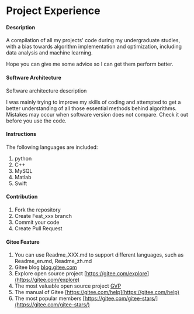 # Project Experience

#### Description
A compilation of all my projects' code during my undergraduate studies, with a bias towards algorithm implementation and optimization, including data analysis and machine learning.

Hope you can give me some advice so I can get them perform better.

#### Software Architecture
Software architecture description

I was mainly trying to improve my skills of coding and attempted to get a better understanding of all those essential methods behind algorithms. Mistakes may occur when software version does not compare. Check it out before you use the code.

#### Instructions
The following languages are included:

1.  python
2.  C++
3.  MySQL
4.  Matlab
5.  Swift


#### Contribution

1.  Fork the repository
2.  Create Feat_xxx branch
3.  Commit your code
4.  Create Pull Request


#### Gitee Feature

1.  You can use Readme\_XXX.md to support different languages, such as Readme\_en.md, Readme\_zh.md
2.  Gitee blog [blog.gitee.com](https://blog.gitee.com)
3.  Explore open source project [https://gitee.com/explore](https://gitee.com/explore)
4.  The most valuable open source project [GVP](https://gitee.com/gvp)
5.  The manual of Gitee [https://gitee.com/help](https://gitee.com/help)
6.  The most popular members  [https://gitee.com/gitee-stars/](https://gitee.com/gitee-stars/)
